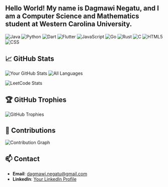 ##  Hello World! My name is Dagmawi Negatu, and I am a Computer Science and Mathematics student at Western Carolina University.

[//]: # (Languages)
<img align="center" alt="Java" src="https://img.shields.io/badge/java-%23ED8B00.svg?style=for-the-badge&logo=java&logoColor=white"/>
<img align="center" alt="Python" src="https://img.shields.io/badge/python-3670A0?style=for-the-badge&logo=python&logoColor=ffdd54"/>
<img align="center" alt="Dart" src="https://img.shields.io/badge/dart-%230175C2.svg?style=for-the-badge&logo=dart&logoColor=white"/>
<img align="center" alt="Flutter" src="https://img.shields.io/badge/flutter-%2302569B.svg?style=for-the-badge&logo=flutter&logoColor=white"/>
<img align="center" alt="JavaScript" src="https://img.shields.io/badge/javascript-%23323330.svg?style=for-the-badge&logo=javascript&logoColor=%23F7DF1E"/>
<img align="center" alt="Go" src="https://img.shields.io/badge/Go-00ADD8?style=for-the-badge&logo=go&logoColor=white"/>
<img align="center" alt="Rust" src="https://img.shields.io/badge/rust-%23000000.svg?style=for-the-badge&logo=rust&logoColor=white"/>
<img align="center" alt="C" src="https://img.shields.io/badge/c-%2300599C.svg?style=for-the-badge&logo=c&logoColor=white"/>
<img align="center" alt="HTML5" src="https://img.shields.io/badge/html5-%23E34F26.svg?style=for-the-badge&logo=html5&logoColor=white"/>
<img align="center" alt="CSS" src="https://img.shields.io/badge/CSS3-1572B6?style=for-the-badge&logo=css3&logoColor=white"/>

## 📈 GitHub Stats

![Your GitHub Stats](https://github-readme-stats.vercel.app/api?username=Dagmawi-a-Negatu&show_icons=true&theme=radical) ![All Languages](https://github-profile-summary-cards.vercel.app/api/cards/repos-per-language?username=Dagmawi-a-Negatu&theme=radical)

![LeetCode Stats](https://leetcard.jacoblin.cool/DagmawNegatu?theme=dark&font=Consolas&ext=heatmap)

## 🏆 GitHub Trophies

![GitHub Trophies](https://github-profile-trophy.vercel.app/?username=Dagmawi-a-Negatu&theme=radical&no-bg=true&no-frame=true)


## 🧩 Contributions

![Contribution Graph](https://github-profile-summary-cards.vercel.app/api/cards/profile-details?username=Dagmawi-a-Negatu&theme=radical)

## 📫 Contact

- **Email**: dagmawi.negatu@gmail.com
- **LinkedIn**: [Your LinkedIn Profile](https://www.linkedin.com/in/your-profile)
